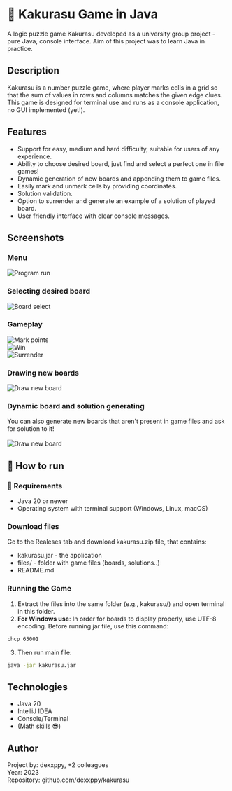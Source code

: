 #  	🧩 Kakurasu Game in Java
A logic puzzle game Kakurasu developed as a university group project - pure Java, console interface. Aim of this project was to learn Java in practice.

## Description
Kakurasu is a number puzzle game, where player marks cells in a grid so that the sum of values in rows and columns matches the given edge clues. \
This game is designed for terminal use and runs as a console application, no GUI implemented (yet!).

## Features
* Support for easy, medium and hard difficulty, suitable for users of any experience.
* Ability to choose desired board, just find and select a perfect one in file games!
* Dynamic generation of new boards and appending them to game files.
* Easily mark and unmark cells by providing coordinates.
* Solution validation.
* Option to surrender and generate an example of a solution of played board.
* User friendly interface with clear console messages.


## Screenshots
### Menu
![Program run](screenshots/startup.png)

### Selecting desired board
![Board select](screenshots/boardselection.png)

### Gameplay
![Mark points](screenshots/markingpoints.png)
\
![Win](screenshots/win.png)
\
![Surrender](screenshots/surrender.png)

### Drawing new boards
![Draw new board](screenshots/generatingboards.png)

### Dynamic board and solution generating
You can also generate new boards that aren't present in game files and ask for solution to it! \
\
![Draw new board](screenshots/generate_new_and_surr.png)

## 🚀 How to run 
### 🔧 Requirements
* Java 20 or newer
* Operating system with terminal support (Windows, Linux, macOS)

### Download files
Go to the Realeses tab and download kakurasu.zip file, that contains:
* kakurasu.jar - the application
* files/ - folder with game files (boards, solutions..)
* README.md

### Running the Game
1. Extract the files into the same folder (e.g., kakurasu/) and open terminal in this folder.
2. **For Windows use**: In order for boards to display properly, use UTF-8 encoding. Before running jar file, use this command:
``` bash
chcp 65001
```
3. Then run main file:
``` bash
java -jar kakurasu.jar
```

## Technologies
* Java 20
* IntelliJ IDEA
* Console/Terminal
* (Math skills 😎)

## Author
Project by: dexxppy, +2 colleagues \
Year: 2023 \
Repository: github.com/dexxppy/kakurasu
